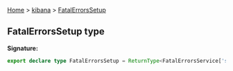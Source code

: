 [Home](./index) &gt; [kibana](./kibana.md) &gt; [FatalErrorsSetup](./kibana.fatalerrorssetup.md)

## FatalErrorsSetup type


<b>Signature:</b>

```typescript
export declare type FatalErrorsSetup = ReturnType<FatalErrorsService['setup']>;
```
